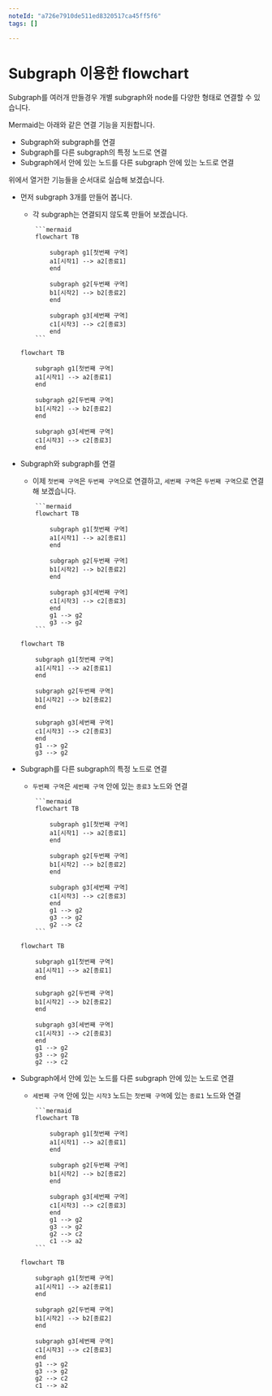 ```yaml
---
noteId: "a726e7910de511ed8320517ca45ff5f6"
tags: []

---
```


# Subgraph 이용한 flowchart

Subgraph를 여러개 만들경우 개별 subgraph와 node를 다양한 형태로 연결할 수 있습니다.

Mermaid는 아래와 같은 연결 기능을 지원합니다.
- Subgraph와 subgraph를 연결
- Subgraph를 다른 subgraph의 특정 노드로 연결
- Subgraph에서 안에 있는 노드를 다른 subgraph 안에 있는 노드로 연결

위에서 열거한 기능들을 순서대로 실습해 보겠습니다.

- 먼저 subgraph 3개를 만들어 봅니다.
    - 각 subgraph는 연결되지 않도록 만들어 보겠습니다.
    ````
        ```mermaid
        flowchart TB
            
            subgraph g1[첫번째 구역]
            a1[시작1] --> a2[종료1]
            end
            
            subgraph g2[두번째 구역]
            b1[시작2] --> b2[종료2]
            end
            
            subgraph g3[세번째 구역]
            c1[시작3] --> c2[종료3]
            end
        ```
    ````

    ```{mermaid}
    flowchart TB
        
        subgraph g1[첫번째 구역]
        a1[시작1] --> a2[종료1]
        end
        
        subgraph g2[두번째 구역]
        b1[시작2] --> b2[종료2]
        end
        
        subgraph g3[세번째 구역]
        c1[시작3] --> c2[종료3]
        end
    ```

- Subgraph와 subgraph를 연결
    - 이제 `첫번째 구역`은 `두번째 구역`으로 연결하고, `세번째 구역`은 `두번째 구역`으로 연결해 보겠습니다.

    ````
        ```mermaid
        flowchart TB
            
            subgraph g1[첫번째 구역]
            a1[시작1] --> a2[종료1]
            end
            
            subgraph g2[두번째 구역]
            b1[시작2] --> b2[종료2]
            end
            
            subgraph g3[세번째 구역]
            c1[시작3] --> c2[종료3]
            end
            g1 --> g2 
            g3 --> g2
        ```
    ````

    ```{mermaid}
    flowchart TB
        
        subgraph g1[첫번째 구역]
        a1[시작1] --> a2[종료1]
        end
        
        subgraph g2[두번째 구역]
        b1[시작2] --> b2[종료2]
        end
        
        subgraph g3[세번째 구역]
        c1[시작3] --> c2[종료3]
        end
        g1 --> g2 
        g3 --> g2
    ```

- Subgraph를 다른 subgraph의 특정 노드로 연결
    - `두번째 구역`은 `세번째 구역` 안에 있는 `종료3` 노드와 연결

    ````
        ```mermaid
        flowchart TB
            
            subgraph g1[첫번째 구역]
            a1[시작1] --> a2[종료1]
            end
            
            subgraph g2[두번째 구역]
            b1[시작2] --> b2[종료2]
            end
            
            subgraph g3[세번째 구역]
            c1[시작3] --> c2[종료3]
            end
            g1 --> g2 
            g3 --> g2
            g2 --> c2
        ```
    ````

    ```{mermaid}
    flowchart TB
        
        subgraph g1[첫번째 구역]
        a1[시작1] --> a2[종료1]
        end
        
        subgraph g2[두번째 구역]
        b1[시작2] --> b2[종료2]
        end
        
        subgraph g3[세번째 구역]
        c1[시작3] --> c2[종료3]
        end
        g1 --> g2 
        g3 --> g2
        g2 --> c2
    ```

- Subgraph에서 안에 있는 노드를 다른 subgraph 안에 있는 노드로 연결
    - `세번째 구역` 안에 있는 `시작3` 노드는 `첫번째 구역`에 있는 `종료1` 노드와 연결
    ````
        ```mermaid
        flowchart TB
            
            subgraph g1[첫번째 구역]
            a1[시작1] --> a2[종료1]
            end
            
            subgraph g2[두번째 구역]
            b1[시작2] --> b2[종료2]
            end
            
            subgraph g3[세번째 구역]
            c1[시작3] --> c2[종료3]
            end
            g1 --> g2 
            g3 --> g2
            g2 --> c2
            c1 --> a2
        ```
    ````

    ```{mermaid}
    flowchart TB
        
        subgraph g1[첫번째 구역]
        a1[시작1] --> a2[종료1]
        end
        
        subgraph g2[두번째 구역]
        b1[시작2] --> b2[종료2]
        end
        
        subgraph g3[세번째 구역]
        c1[시작3] --> c2[종료3]
        end
        g1 --> g2 
        g3 --> g2
        g2 --> c2
        c1 --> a2
    ```